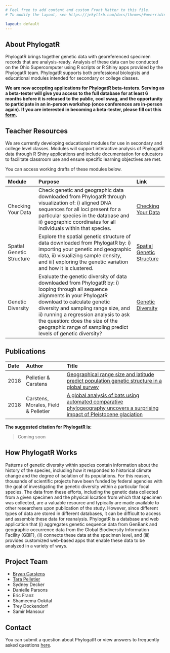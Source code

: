 ```yaml
---
# Feel free to add content and custom Front Matter to this file.
# To modify the layout, see https://jekyllrb.com/docs/themes/#overriding-theme-defaults

layout: default
---
```


## About PhylogatR

PhylogatR brings together genetic data with georeferenced specimen records that are analysis-ready. Analysis of these data can be conducted on the Ohio Supercomputer using R scripts or R Shiny apps provided by the PhylogatR team. PhylogatR supports both professional biologists and educational modules intended for secondary or college classes.

**We are now accepting applications for PhylogatR beta-testers. Serving as a beta-tester will give you access to the full database for at least 6 months before it is released to the public, cool swag, and the opportunity to participate in an in-person workshop (once conferences are in-person again). If you are interested in becoming a beta-tester, please fill out this [form](https://docs.google.com/forms/d/109sF-e9WIdsSY57ZBx41ckMB9IK2AHW5_b5PjZJhTEg/edit).**

## Teacher Resources

We are currently developing educational modules for use in secondary and college level classes. Modules will support interactive analysis of PhylogatR data through R Shiny applications and include documentation for educators to facilitate classroom use and ensure specific learning objectives are met.  

You can access working drafts of these modules below.


| Module  | Purpose  | Link  |
| :----  | :-----  | :------ |
| Checking Your Data  | Check genetic and geographic data downloaded from PhylogatR through visualization of: i) aligned DNA sequences for all loci present for a particular species in the database and ii) geographic coordinates for all individuals within that species. | [Checking Your Data](assets/modules/Checking_Your_Data_draft5.html) |
| Spatial Genetic Structure | Explore the spatial genetic structure of data downloaded from PhylogatR by: i) importing your genetic and geographic data, ii) visualizing sample density, and iii) exploring the genetic variation and how it is clustered. | [Spatial Genetic Structure](assets/modules/spatial_test4.html) |
| Genetic Diversity | Evaluate the genetic diversity of data downloaded from PhylogatR by: i) looping through all sequence alignments in your PhylogatR download to calculate genetic diversity and sampling range size, and ii) running a regression analysis to ask the question: does the size of the geographic range of sampling predict levels of genetic diversity? | [Genetic Diversity](assets/modules/phylogatR_genetic-diversity-4.html) |


## Publications

| Date  | Author  | Title |
| :----  | :-----  | :------ |
| 2018 | Pelletier & Carstens | [Geographical range size and latitude predict population genetic structure in a global survey](https://royalsocietypublishing.org/doi/10.1098/rsbl.2017.0566) |
| 2018 | Carstens, Morales, Field & Pelletier | [A global analysis of bats using automated comparative phylogeography uncovers a surprising impact of Pleistocene glaciation](https://onlinelibrary.wiley.com/doi/abs/10.1111/jbi.13382) |

**The suggested citation for PhylogatR is:**
>Coming soon

## How PhylogatR Works

Patterns of genetic diversity within species contain information about the history of the species, including how it responded to historical climate change and the degree of isolation of its populations. For this reason, thousands of scientific projects have been funded by federal agencies with the goal of investigating the genetic diversity within a particular focal species. The data from these efforts, including the genetic data collected from a given specimen and the physical location from which that specimen was collected, are a valuable resource and typically are made available to other researchers upon publication of the study. However, since different types of data are stored in different databases, it can be difficult to access and assemble these data for reanalysis. PhylogatR is a database and web application that (i) aggregates genetic sequence data from GenBank and geographic occurrence data from the Global Biodiversity Information Facility (GBIF), (ii) connects these data at the specimen level, and (iii) provides customized web-based apps that enable these data to be analyzed in a variety of ways. 

## Project Team

- [Bryan Carstens](https://carstenslab.osu.edu/index.html)
- [Tara Pelletier](https://sites.google.com/site/taraapelletier/)
- Sydney Decker
- Danielle Parsons
- Eric Franz
- Shameema Ookital
- Trey Dockendorf
- Samir Mansour

## Contact

You can submit a question about PhylogatR or view answers to frequently asked questions [here](https://discourse.osc.edu/c/phylogatr/45).
